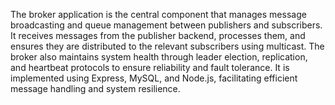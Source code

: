 The broker application is the central component that manages message broadcasting and queue management between publishers and subscribers. It receives messages from the publisher backend, processes them, and ensures they are distributed to the relevant subscribers using multicast. The broker also maintains system health through leader election, replication, and heartbeat protocols to ensure reliability and fault tolerance. It is implemented using Express, MySQL, and Node.js, facilitating efficient message handling and system resilience.
